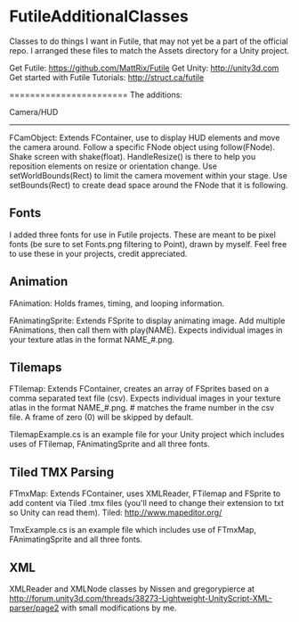 FutileAdditionalClasses
=======================

Classes to do things I want in Futile, that may not yet be a part of the official repo. I arranged these files to match the Assets directory for a Unity project. 

Get Futile: https://github.com/MattRix/Futile
Get Unity: http://unity3d.com
Get started with Futile Tutorials: http://struct.ca/futile

=======================
The additions:

Camera/HUD
________
FCamObject: Extends FContainer, use to display HUD elements and move the camera around. Follow a specific FNode object using follow(FNode). Shake screen with shake(float). HandleResize() is there to help you reposition elements on resize or orientation change. Use setWorldBounds(Rect) to limit the camera movement within your stage. Use setBounds(Rect) to create dead space around the FNode that it is following.

Fonts
-----
I added three fonts for use in Futile projects. These are meant to be pixel fonts (be sure to set Fonts.png filtering to Point), drawn by myself. Feel free to use these in your projects, credit appreciated.

Animation
---------
FAnimation: Holds frames, timing, and looping information.

FAnimatingSprite: Extends FSprite to display animating image. Add multiple FAnimations, then call them with play(NAME). Expects individual images in your texture atlas in the format NAME_#.png.

Tilemaps
--------
FTilemap: Extends FContainer, creates an array of FSprites based on a comma separated text file (csv). Expects individual images in your texture atlas in the format NAME_#.png. # matches the frame number in the csv file. A frame of zero (0) will be skipped by default.

TilemapExample.cs is an example file for your Unity project which includes uses of FTilemap, FAnimatingSprite and all three fonts.


Tiled TMX Parsing
-----------------
FTmxMap: Extends FContainer, uses XMLReader, FTilemap and FSprite to add content via Tiled .tmx files (you'll need to change their extension to txt so Unity can read them). Tiled: http://www.mapeditor.org/ 

TmxExample.cs is an example file which includes use of FTmxMap, FAnimatingSprite and all three fonts.


XML
---
XMLReader and XMLNode classes by Nissen and gregorypierce at http://forum.unity3d.com/threads/38273-Lightweight-UnityScript-XML-parser/page2 with small modifications by me.

